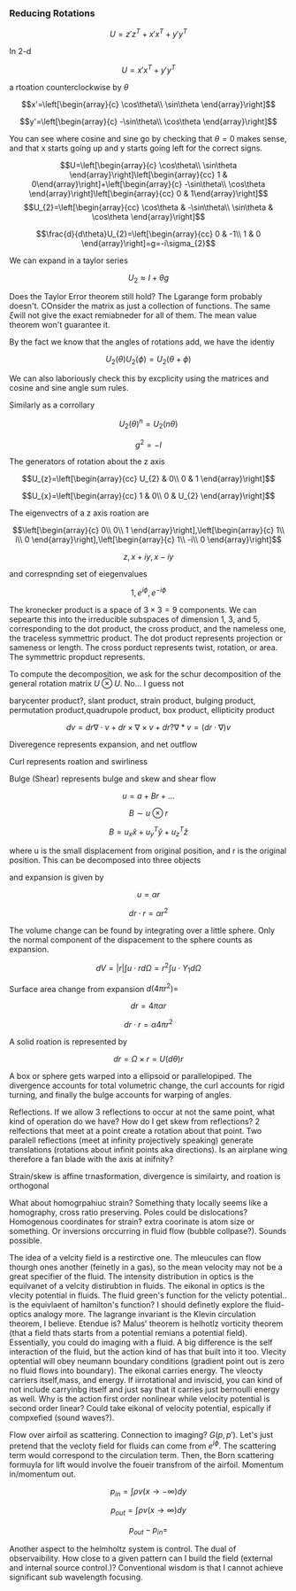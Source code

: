 ### Reducing Rotations

$$U=z'z^{T}+x'x^{T}+y'y^{T}$$

In 2-d

$$U=x'x^{T}+y'y^{T}$$

a rtoation counterclockwise by $\theta$

$$x'=\left[\begin{array}{c}
\cos\theta\\
\sin\theta
\end{array}\right]$$

$$y'=\left[\begin{array}{c}
-\sin\theta\\
\cos\theta
\end{array}\right]$$

You can see where cosine and sine go by checking that $\theta=0$ makes
sense, and that x starts going up and y starts going left for the
correct signs.

$$U=\left[\begin{array}{c}
\cos\theta\\
\sin\theta
\end{array}\right]\left[\begin{array}{cc}
1 & 0\end{array}\right]+\left[\begin{array}{c}
-\sin\theta\\
\cos\theta
\end{array}\right]\left[\begin{array}{cc}
0 & 1\end{array}\right]$$ $$U_{2}=\left[\begin{array}{cc}
\cos\theta & -\sin\theta\\
\sin\theta & \cos\theta
\end{array}\right]$$

$$\frac{d}{d\theta}U_{2}=\left[\begin{array}{cc}
0 & -1\\
1 & 0
\end{array}\right]=g=-i\sigma_{2}$$

We can expand in a taylor series

$$U_{2}\approx I+\theta g$$

Does the Taylor Error theorem still hold? The Lgarange form probably
doesn't. COnsider the matrix as just a collection of functions. The same
$\xi$will not give the exact remiabneder for all of them. The mean value
theorem won't guarantee it.

By the fact we know that the angles of rotations add, we have the
identiy

$$U_{2}(\theta)U_{2}(\phi)=U_{2}(\theta+\phi)$$

We can also laboriously check this by excplicity using the matrices and
cosine and sine angle sum rules.

Similarly as a corrollary

$$U_{2}(\theta)^{n}=U_{2}(n\theta)$$

$$g^{2}=-I$$

The generators of rotation about the z axis

$$U_{z}=\left[\begin{array}{cc}
U_{2} & 0\\
0 & 1
\end{array}\right]$$

$$U_{x}=\left[\begin{array}{cc}
1 & 0\\
0 & U_{2}
\end{array}\right]$$

The eigenvectrs of a z axis roation are

$$\left[\begin{array}{c}
0\\
0\\
1
\end{array}\right],\left[\begin{array}{c}
1\\
i\\
0
\end{array}\right],\left[\begin{array}{c}
1\\
-i\\
0
\end{array}\right]$$

$$z,x+iy,x-iy$$

and correspnding set of eiegenvalues

$$1,e^{i\phi},e^{-i\phi}$$

The kronecker product is a space of $3\times3=9$ components. We can
sepearte this into the irreducible subspaces of dimension 1, 3, and 5,
corresponding to the dot product, the cross product, and the nameless
one, the traceless symmettric product. The dot product represents
projection or sameness or length. The cross porduct represents twist,
rotation, or area. The symmettric propduct represents.

To compute the decomposition, we ask for the schur decomposition of the
general rotation matrix $U\otimes U$. No\... I guess not

barycenter product?, slant product, strain product, bulging product,
permutation product,quadrupole product, box product, ellipticity product

$$dv=dr\nabla\cdot v+dr\times\nabla\times v+dr?\nabla*v=(dr\cdot\nabla)v$$

Diveregence represents expansion, and net outflow

Curl represents roation and swirliness

Bulge (Shear) represents bulge and skew and shear flow

$$u=a+Br+\ldots$$

$$B\sim u\otimes r$$

$$B=u_{x}\hat{x}+u_{y}^{T}\hat{y}+u_{z}^{T}\hat{z}$$

where u is the small displacement from original position, and r is the
original position. This can be decomposed into three objects

and expansion is given by

$$u=\alpha r$$

$$dr\cdot r=\alpha r^{2}$$

The volume change can be found by integrating over a little sphere. Only
the normal component of the dispacement to the sphere counts as
expansion.

$$dV=|r|\int u\cdot rd\Omega=r^{2}\int u\cdot Y_{1}d\Omega$$

Surface area change from expansion $d(4\pi r^{2})=$

$$dr=4\pi\alpha r$$

$$dr\cdot r=\alpha4\pi r^{2}$$

A solid roation is represented by

$$dr=\Omega\times r=U(d\theta)r$$

A box or sphere gets warped into a ellipsoid or parallelopiped. The
divergence accounts for total volumetric change, the curl accounts for
rigid turning, and finally the bulge accounts for warping of angles.

Reflections. If we allow 3 reflections to occur at not the same point,
what kind of operation do we have? How do I get skew from reflections? 2
relfections that meet at a point create a rotation about that point. Two
paralell reflections (meet at infinity projectively speaking) generate
translations (rotations about infinit points aka directions). Is an
airplane wing therefore a fan blade with the axis at inifnity?

Strain/skew is affine trnasformation, divergence is similairty, and
roation is orthogonal

What about homogrpahiuc strain? Something thaty locally seems like a
homography, cross ratio preserving. Poles could be dislocations?
Homogenous coordinates for strain? extra coorinate is atom size or
something. Or inversions orccurring in fluid flow (bubble collpase?).
Sounds possible.

The idea of a velcity field is a restirctive one. The mleucules can flow
thourgh ones another (feinetly in a gas), so the mean velocity may not
be a great specifier of the fluid. The intensity distribution in optics
is the equilvanet of a velcity distirubtion in fluids. The eikonal in
optics is the vlecity potential in fluids. The fluid green's function
for the velicty potential.. is the equivlaent of hamilton's function? I
should definetly explore the fluid-optics analogy more. The lagrange
invariant is the Klevin circulation theorem, I believe. Etendue is?
Malus' theorem is helhotlz vorticity theorem (that a field thats starts
from a potential remians a potential field). Essentially, you could do
imaging with a fluid. A big difference is the self interaction of the
fluid, but the action kind of has that built into it too. Vlecity
optential will obey neumann boundary conditions (gradient point out is
zero no fluid flows into boundary). The eikonal carries energy. The
vleocty carriers itself,mass, and energy. If iirrotational and inviscid,
you can kind of not include carryinbg itself and just say that it
carries just bernoulli energy as well. Why is the action first order
nonlinear while velocity potential is second order linear? Could take
eikonal of velocity potential, espically if compxefied (sound waves?).

Flow over airfoil as scattering. Connection to imaging? $G(p,p')$. Let's
just pretend that the vecloty field for fluids can come from
$e^{i\phi}$. The scattering term would correspond to the circulation
term. Then, the Born scattering formuyla for lift would involve the
foueir transfrom of the airfoil. Momentum in/momentum out.

$$p_{in}=\int\rho v(x\rightarrow-\infty)dy$$

$$p_{out}=\int\rho v(x\rightarrow\infty)dy$$

$$p_{out}-p_{in}=$$

Another aspect to the helmholtz system is control. The dual of
observaibility. How close to a given pattern can I build the field
(external and internal source control.)? Conventional wisdom is that I
cannot achieve significant sub wavelength focusing.
